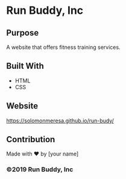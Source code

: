 # Run Buddy, Inc

## Purpose

A website that offers fitness training services.

## Built With

- HTML
- CSS

## Website

https://solomonmeresa.github.io/run-budy/

## Contribution

Made with ❤️ by [your name]

### ©️2019 Run Buddy, Inc

